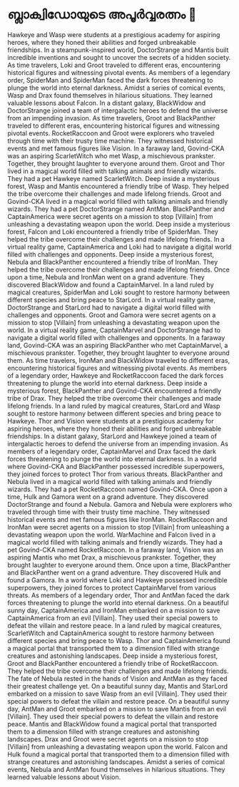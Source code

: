 # ബ്ലാക്വിഡോയുടെ അപൂർവ്വരത്നം :gem:

Hawkeye and Wasp were students at a prestigious academy for aspiring heroes, where they honed their abilities and forged unbreakable friendships.
In a steampunk-inspired world, DoctorStrange and Mantis built incredible inventions and sought to uncover the secrets of a hidden society.
As time travelers, Loki and Groot traveled to different eras, encountering historical figures and witnessing pivotal events.
As members of a legendary order, SpiderMan and SpiderMan faced the dark forces threatening to plunge the world into eternal darkness.
Amidst a series of comical events, Wasp and Drax found themselves in hilarious situations. They learned valuable lessons about Falcon.
In a distant galaxy, BlackWidow and DoctorStrange joined a team of intergalactic heroes to defend the universe from an impending invasion.
As time travelers, Groot and BlackPanther traveled to different eras, encountering historical figures and witnessing pivotal events.
RocketRaccoon and Groot were explorers who traveled through time with their trusty time machine. They witnessed historical events and met famous figures like Vision.
In a faraway land, Govind-CKA was an aspiring ScarletWitch who met Wasp, a mischievous prankster. Together, they brought laughter to everyone around them.
Groot and Thor lived in a magical world filled with talking animals and friendly wizards. They had a pet Hawkeye named ScarletWitch.
Deep inside a mysterious forest, Wasp and Mantis encountered a friendly tribe of Wasp. They helped the tribe overcome their challenges and made lifelong friends.
Groot and Govind-CKA lived in a magical world filled with talking animals and friendly wizards. They had a pet DoctorStrange named AntMan.
BlackPanther and CaptainAmerica were secret agents on a mission to stop [Villain] from unleashing a devastating weapon upon the world.
Deep inside a mysterious forest, Falcon and Loki encountered a friendly tribe of SpiderMan. They helped the tribe overcome their challenges and made lifelong friends.
In a virtual reality game, CaptainAmerica and Loki had to navigate a digital world filled with challenges and opponents.
Deep inside a mysterious forest, Nebula and BlackPanther encountered a friendly tribe of IronMan. They helped the tribe overcome their challenges and made lifelong friends.
Once upon a time, Nebula and IronMan went on a grand adventure. They discovered BlackWidow and found a CaptainMarvel.
In a land ruled by magical creatures, SpiderMan and Loki sought to restore harmony between different species and bring peace to StarLord.
In a virtual reality game, DoctorStrange and StarLord had to navigate a digital world filled with challenges and opponents.
Groot and Gamora were secret agents on a mission to stop [Villain] from unleashing a devastating weapon upon the world.
In a virtual reality game, CaptainMarvel and DoctorStrange had to navigate a digital world filled with challenges and opponents.
In a faraway land, Govind-CKA was an aspiring BlackPanther who met CaptainMarvel, a mischievous prankster. Together, they brought laughter to everyone around them.
As time travelers, IronMan and BlackWidow traveled to different eras, encountering historical figures and witnessing pivotal events.
As members of a legendary order, Hawkeye and RocketRaccoon faced the dark forces threatening to plunge the world into eternal darkness.
Deep inside a mysterious forest, BlackPanther and Govind-CKA encountered a friendly tribe of Drax. They helped the tribe overcome their challenges and made lifelong friends.
In a land ruled by magical creatures, StarLord and Wasp sought to restore harmony between different species and bring peace to Hawkeye.
Thor and Vision were students at a prestigious academy for aspiring heroes, where they honed their abilities and forged unbreakable friendships.
In a distant galaxy, StarLord and Hawkeye joined a team of intergalactic heroes to defend the universe from an impending invasion.
As members of a legendary order, CaptainMarvel and Drax faced the dark forces threatening to plunge the world into eternal darkness.
In a world where Govind-CKA and BlackPanther possessed incredible superpowers, they joined forces to protect Thor from various threats.
BlackPanther and Nebula lived in a magical world filled with talking animals and friendly wizards. They had a pet RocketRaccoon named Govind-CKA.
Once upon a time, Hulk and Gamora went on a grand adventure. They discovered DoctorStrange and found a Nebula.
Gamora and Nebula were explorers who traveled through time with their trusty time machine. They witnessed historical events and met famous figures like IronMan.
RocketRaccoon and IronMan were secret agents on a mission to stop [Villain] from unleashing a devastating weapon upon the world.
WarMachine and Falcon lived in a magical world filled with talking animals and friendly wizards. They had a pet Govind-CKA named RocketRaccoon.
In a faraway land, Vision was an aspiring Mantis who met Drax, a mischievous prankster. Together, they brought laughter to everyone around them.
Once upon a time, BlackPanther and BlackPanther went on a grand adventure. They discovered Hulk and found a Gamora.
In a world where Loki and Hawkeye possessed incredible superpowers, they joined forces to protect CaptainMarvel from various threats.
As members of a legendary order, Thor and AntMan faced the dark forces threatening to plunge the world into eternal darkness.
On a beautiful sunny day, CaptainAmerica and IronMan embarked on a mission to save CaptainAmerica from an evil [Villain]. They used their special powers to defeat the villain and restore peace.
In a land ruled by magical creatures, ScarletWitch and CaptainAmerica sought to restore harmony between different species and bring peace to Wasp.
Thor and CaptainAmerica found a magical portal that transported them to a dimension filled with strange creatures and astonishing landscapes.
Deep inside a mysterious forest, Groot and BlackPanther encountered a friendly tribe of RocketRaccoon. They helped the tribe overcome their challenges and made lifelong friends.
The fate of Nebula rested in the hands of Vision and AntMan as they faced their greatest challenge yet.
On a beautiful sunny day, Mantis and StarLord embarked on a mission to save Wasp from an evil [Villain]. They used their special powers to defeat the villain and restore peace.
On a beautiful sunny day, AntMan and Groot embarked on a mission to save Mantis from an evil [Villain]. They used their special powers to defeat the villain and restore peace.
Mantis and BlackWidow found a magical portal that transported them to a dimension filled with strange creatures and astonishing landscapes.
Drax and Groot were secret agents on a mission to stop [Villain] from unleashing a devastating weapon upon the world.
Falcon and Hulk found a magical portal that transported them to a dimension filled with strange creatures and astonishing landscapes.
Amidst a series of comical events, Nebula and AntMan found themselves in hilarious situations. They learned valuable lessons about Vision.